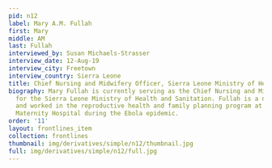 ```yaml
---
pid: n12
label: Mary A.M. Fullah
first: Mary
middle: AM
last: Fullah
interviewed_by: Susan Michaels-Strasser
interview_date: 12-Aug-19
interview_city: Freetown
interview_country: Sierra Leone
title: Chief Nursing and Midwifery Officer, Sierra Leone Ministry of Health and Sanitation
biography: Mary Fullah is currently serving as the Chief Nursing and Midwifery Officer
  for the Sierra Leone Ministry of Health and Sanitation. Fullah is a nurse midwife
  and worked in the reproductive health and family planning program at Princess Christian
  Maternity Hospital during the Ebola epidemic.
order: '11'
layout: frontlines_item
collection: frontlines
thumbnail: img/derivatives/simple/n12/thumbnail.jpg
full: img/derivatives/simple/n12/full.jpg
---
```


